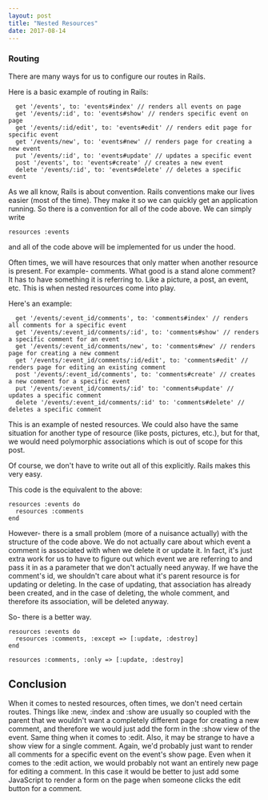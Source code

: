 ```yaml
---
layout: post
title: "Nested Resources"
date: 2017-08-14
---
```


### Routing
There are many ways for us to configure our routes in Rails.

Here is a basic example of routing in Rails:
```
  get '/events', to: 'events#index' // renders all events on page
  get '/events/:id', to: 'events#show' // renders specific event on page
  get '/events/:id/edit', to: 'events#edit' // renders edit page for specific event
  get '/events/new', to: 'events#new' // renders page for creating a new event
  put '/events/:id', to: 'events#update' // updates a specific event
  post '/events', to: 'events#create' // creates a new event
  delete '/events/:id', to: 'events#delete' // deletes a specific event
```

As we all know, Rails is about convention. Rails conventions make our lives
easier (most of the time). They make it so we can quickly get an application running.
So there is a convention for all of the code above. We can simply write

```
resources :events
```
and all of the code above will be implemented for us under the hood.

Often times, we will have resources that only matter when another resource is present.
For example- comments. What good is a stand alone comment? It has to have something
it is referring to. Like a picture, a post, an event, etc. This is when nested resources
come into play.

Here's an example:

```
  get '/events/:event_id/comments', to: 'comments#index' // renders all comments for a specific event
  get '/events/:event_id/comments/:id', to: 'comments#show' // renders a specific comment for an event
  get '/events/:event_id/comments/new', to: 'comments#new' // renders page for creating a new comment
  get '/events/:event_id/comments/:id/edit', to: 'comments#edit' // renders page for editing an existing comment
  post '/events/:event_id/comments', to: 'comments#create' // creates a new comment for a specific event
  put '/events/:event_id/comments/:id' to: 'comments#update' // updates a specific comment
  delete '/events/:event_id/comments/:id' to: 'comments#delete' // deletes a specific comment
```

This is an example of nested resources. We could also have the same situation for another
type of resource (like posts, pictures, etc.), but for that, we would need polymorphic
associations which is out of scope for this post.

Of course, we don't have to write out all of this explicitly. Rails makes this very easy.

This code is the equivalent to the above:

```
resources :events do
  resources :comments
end
```

However- there is a small problem (more of a nuisance actually) with the structure
of the code above. We do not actually care about which event a comment is associated
with when we delete it or update it. In fact, it's just extra work for us to have
to figure out which event we are referring to and pass it in as a parameter that we
don't actually need anyway. If we have the comment's id, we shouldn't care about
what it's parent resource is for updating or deleting. In the case of updating, that
association has already been created, and in the case of deleting, the whole comment,
and therefore its association, will be deleted anyway.

So- there is a better way.

```
resources :events do
  resources :comments, :except => [:update, :destroy]
end

resources :comments, :only => [:update, :destroy]
```

## Conclusion

When it comes to nested resources, often times, we don't need certain routes. Things like
:new, :index and :show are usually so coupled with the parent that we wouldn't want
a completely different page for creating a new comment, and therefore we would just
add the form in the :show view of the event. Same thing when it comes to :edit. Also,
it may be strange to have a show view for a single comment. Again, we'd probably just want
to render all comments for a specific event on the event's show page. Even when it comes to
the :edit action, we would probably not want an entirely new page for editing a comment. In
this case it would be better to just add some JavaScript to render a form on the page
when someone clicks the edit button for a comment.
